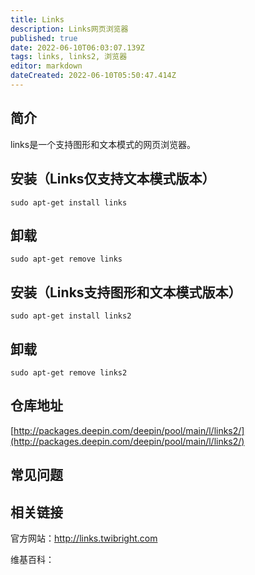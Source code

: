 ```yaml
---
title: Links
description: Links网页浏览器
published: true
date: 2022-06-10T06:03:07.139Z
tags: links, links2, 浏览器
editor: markdown
dateCreated: 2022-06-10T05:50:47.414Z
---
```


## 简介

links是一个支持图形和文本模式的网页浏览器。

## 安装（Links仅支持文本模式版本）

`sudo apt-get install links`

## 卸载

`sudo apt-get remove links`

## 安装（Links支持图形和文本模式版本）

`sudo apt-get install links2`

## 卸载

`sudo apt-get remove links2`

## 仓库地址

[http://packages.deepin.com/deepin/pool/main/l/links2/](http://packages.deepin.com/deepin/pool/main/l/links2/)

## 常见问题

## 相关链接
官方网站：http://links.twibright.com

维基百科：
